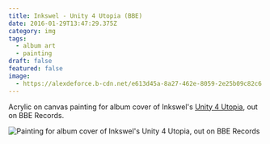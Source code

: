 ```yaml
---
title: Inkswel - Unity 4 Utopia (BBE)
date: 2016-01-29T13:47:29.375Z
category: img
tags:
  - album art
  - painting
draft: false
featured: false
image:
  - https://alexdeforce.b-cdn.net/e613d45a-8a27-462e-8059-2e25b09c82c6.jpg
---
```

Acrylic on canvas painting for album cover of Inkswel's [Unity 4 Utopia](https://inkswel.bandcamp.com/album/unity-4-utopia), out on BBE Records.

![Painting for album cover of Inkswel's Unity 4 Utopia, out on BBE Records](https://alexdeforce.b-cdn.net/6912ae78-298f-40c0-a5f8-234efac1d8b8.jpg "Painting for album cover of Inkswel's Unity 4 Utopia, out on BBE Records")